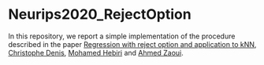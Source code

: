 # Neurips2020_RejectOption
In this repository, we report a simple implementation of the procedure described in the paper 
[Regression with reject option and application to kNN](https://arxiv.org/abs/2006.16597), [Christophe Denis](https://perso.math.u-pem.fr/denis.christophe/), [Mohamed Hebiri](https://perso.math.u-pem.fr/hebiri.mohamed/) and [Ahmed Zaoui](https://zaouiamed.github.io/Ahmedzaoui.github.io/).
